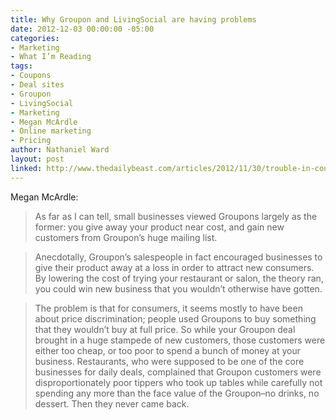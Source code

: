 ```yaml
---
title: Why Groupon and LivingSocial are having problems
date: 2012-12-03 00:00:00 -05:00
categories:
- Marketing
- What I’m Reading
tags:
- Coupons
- Deal sites
- Groupon
- LivingSocial
- Marketing
- Megan McArdle
- Online marketing
- Pricing
author: Nathaniel Ward
layout: post
linked: http://www.thedailybeast.com/articles/2012/11/30/trouble-in-coupon-land.html
---
```


Megan McArdle:

> As far as I can tell, small businesses viewed Groupons largely as the former: you give away your product near cost, and gain new customers from Groupon’s huge mailing list.

> Anecdotally, Groupon’s salespeople in fact encouraged businesses to give their product away at a loss in order to attract new consumers. By lowering the cost of trying your restaurant or salon, the theory ran, you could win new business that you wouldn’t otherwise have gotten.
 
> The problem is that for consumers, it seems mostly to have been about price discrimination; people used Groupons to buy something that they wouldn’t buy at full price. So while your Groupon deal brought in a huge stampede of new customers, those customers were either too cheap, or too poor to spend a bunch of money at your business. Restaurants, who were supposed to be one of the core businesses for daily deals, complained that Groupon customers were disproportionately poor tippers who took up tables while carefully not spending any more than the face value of the Groupon–no drinks, no dessert. Then they never came back.